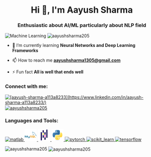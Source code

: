 <h1 align="center">Hi 👋, I'm Aayush Sharma</h1>
<h3 align="center">Enthusiastic about AI/ML particularly about NLP field</h3>
<img allign="right" alt="Machine Learning" width="400" src="https://miro.medium.com/v2/resize:fit:1358/0*Yb_BsikIKFAtuKj9.gif>

<p align="left"> <img src="https://komarev.com/ghpvc/?username=aayushsharma205&label=Profile%20views&color=0e75b6&style=flat" alt="aayushsharma205" /> </p>

- 🌱 I’m currently learning **Neural Networks and Deep Learning Frameworks**

- 📫 How to reach me **aayushsharma1305@gmail.com**

- ⚡ Fun fact **All is well that ends well**

<h3 align="left">Connect with me:</h3>
<p align="left">
<a href="https://linkedin.com/in/aayush-sharma-a113a8233" target="blank"><img align="center" src="https://raw.githubusercontent.com/rahuldkjain/github-profile-readme-generator/master/src/images/icons/Social/linked-in-alt.svg" alt="[aayush-sharma-a113a8233](https://www.linkedin.com/in/aayush-sharma-a113a8233/)" height="30" width="40" /></a>
<a href="https://instagram.com/aayushsharma205" target="blank"><img align="center" src="https://raw.githubusercontent.com/rahuldkjain/github-profile-readme-generator/master/src/images/icons/Social/instagram.svg" alt="aayushsharma205" height="30" width="40" /></a>
</p>

<h3 align="left">Languages and Tools:</h3>
<p align="left"> <a href="https://www.mathworks.com/" target="_blank" rel="noreferrer"> <img src="https://upload.wikimedia.org/wikipedia/commons/2/21/Matlab_Logo.png" alt="matlab" width="40" height="40"/> </a> <a href="https://www.mysql.com/" target="_blank" rel="noreferrer"> <img src="https://raw.githubusercontent.com/devicons/devicon/master/icons/mysql/mysql-original-wordmark.svg" alt="mysql" width="40" height="40"/> </a> <a href="https://pandas.pydata.org/" target="_blank" rel="noreferrer"> <img src="https://raw.githubusercontent.com/devicons/devicon/2ae2a900d2f041da66e950e4d48052658d850630/icons/pandas/pandas-original.svg" alt="pandas" width="40" height="40"/> </a> <a href="https://www.python.org" target="_blank" rel="noreferrer"> <img src="https://raw.githubusercontent.com/devicons/devicon/master/icons/python/python-original.svg" alt="python" width="40" height="40"/> </a> <a href="https://pytorch.org/" target="_blank" rel="noreferrer"> <img src="https://www.vectorlogo.zone/logos/pytorch/pytorch-icon.svg" alt="pytorch" width="40" height="40"/> </a> <a href="https://scikit-learn.org/" target="_blank" rel="noreferrer"> <img src="https://upload.wikimedia.org/wikipedia/commons/0/05/Scikit_learn_logo_small.svg" alt="scikit_learn" width="40" height="40"/> </a> <a href="https://www.tensorflow.org" target="_blank" rel="noreferrer"> <img src="https://www.vectorlogo.zone/logos/tensorflow/tensorflow-icon.svg" alt="tensorflow" width="40" height="40"/> </a> </p>

<p><img align="left" src="https://github-readme-stats.vercel.app/api/top-langs?username=aayushsharma205&show_icons=true&locale=en&layout=compact" alt="aayushsharma205" /></p>

<p>&nbsp;<img align="center" src="https://github-readme-stats.vercel.app/api?username=aayushsharma205&show_icons=true&locale=en" alt="aayushsharma205" /></p>
